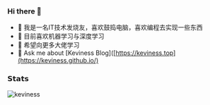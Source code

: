 ### Hi there 👋

- 🔭 我是一名IT技术发烧友，喜欢鼓捣电脑，喜欢编程去实现一些东西
- 🌱 目前喜欢机器学习与深度学习
- 👯 希望向更多大佬学习
- 💬 Ask me about [Keviness Blog]([https://keviness.top](https://keviness.github.io/)

### 𝗦𝘁𝗮𝘁𝘀
<img src="https://github-readme-stats.vercel.app/api?username=keviness&show_icons=true&locale=en&hide_title=true" alt="keviness" />
